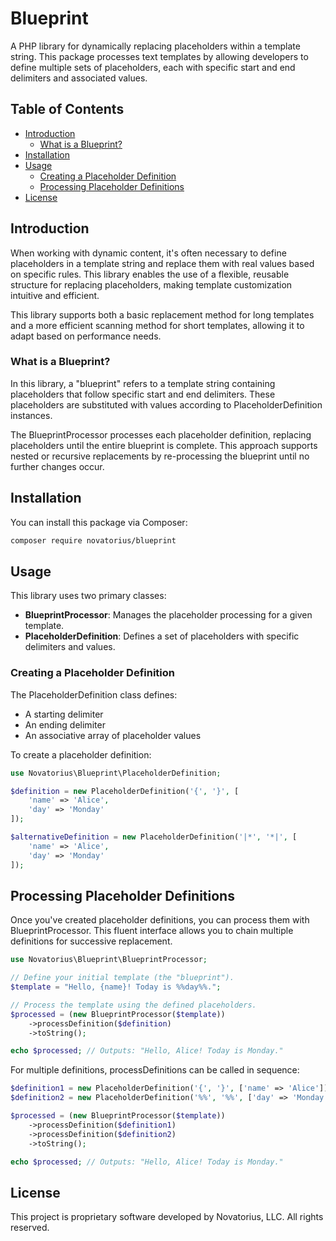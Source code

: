 # Blueprint

A PHP library for dynamically replacing placeholders within a template string. This package processes text templates by
allowing developers to define multiple sets of placeholders, each with specific start and end delimiters and associated
values.

## Table of Contents

- [Introduction](#introduction)
  - [What is a Blueprint?](#what-is-a-blueprint) 
- [Installation](#installation)
- [Usage](#usage)
    - [Creating a Placeholder Definition](#creating-a-placeholder-definition)
    - [Processing Placeholder Definitions](#processing-placeholder-definitions)
- [License](#license)

## Introduction

When working with dynamic content, it's often necessary to define placeholders in a template string and replace them
with real values based on specific rules. This library enables the use of a flexible, reusable structure for replacing
placeholders, making template customization intuitive and efficient.

This library supports both a basic replacement method for long templates and a more efficient scanning method for short
templates, allowing it to adapt based on performance needs.

### What is a Blueprint?

In this library, a "blueprint" refers to a template string containing placeholders that follow specific start and end
delimiters. These placeholders are substituted with values according to PlaceholderDefinition instances.

The BlueprintProcessor processes each placeholder definition, replacing placeholders until the entire blueprint is
complete. This approach supports nested or recursive replacements by re-processing the blueprint until no further
changes occur.

## Installation

You can install this package via Composer:

```bash
composer require novatorius/blueprint
```

## Usage

This library uses two primary classes:

* **BlueprintProcessor**: Manages the placeholder processing for a given template.
* **PlaceholderDefinition**: Defines a set of placeholders with specific delimiters and values.

### Creating a Placeholder Definition

The PlaceholderDefinition class defines:

* A starting delimiter
* An ending delimiter
* An associative array of placeholder values

To create a placeholder definition:

```php
use Novatorius\Blueprint\PlaceholderDefinition;

$definition = new PlaceholderDefinition('{', '}', [
    'name' => 'Alice',
    'day' => 'Monday'
]);

$alternativeDefinition = new PlaceholderDefinition('|*', '*|', [
    'name' => 'Alice',
    'day' => 'Monday'
]);
```

## Processing Placeholder Definitions

Once you've created placeholder definitions, you can process them with BlueprintProcessor. This fluent interface allows
you to chain multiple definitions for successive replacement.

```php
use Novatorius\Blueprint\BlueprintProcessor;

// Define your initial template (the "blueprint").
$template = "Hello, {name}! Today is %%day%%.";

// Process the template using the defined placeholders.
$processed = (new BlueprintProcessor($template))
    ->processDefinition($definition)
    ->toString();

echo $processed; // Outputs: "Hello, Alice! Today is Monday."
```

For multiple definitions, processDefinitions can be called in sequence:

```php
$definition1 = new PlaceholderDefinition('{', '}', ['name' => 'Alice']);
$definition2 = new PlaceholderDefinition('%%', '%%', ['day' => 'Monday']);

$processed = (new BlueprintProcessor($template))
    ->processDefinition($definition1)
    ->processDefinition($definition2)
    ->toString();

echo $processed; // Outputs: "Hello, Alice! Today is Monday."
```

## License

This project is proprietary software developed by Novatorius, LLC. All rights reserved.
